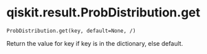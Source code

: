# qiskit.result.ProbDistribution.get

`ProbDistribution.get(key, default=None, /)`

Return the value for key if key is in the dictionary, else default.
